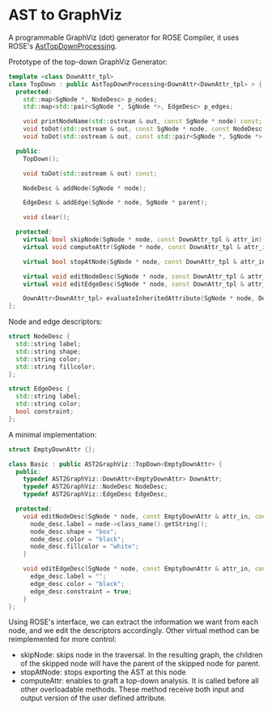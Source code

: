 AST to GraphViz
===============

A programmable GraphViz (dot) generator for ROSE Compiler, it uses ROSE's [AstTopDownProcessing](http://rosecompiler.org/ROSE_HTML_Reference/classAstTopDownProcessing.html).

Prototype of the top-down GraphViz Generator:
```c++
template <class DownAttr_tpl>
class TopDown : public AstTopDownProcessing<DownAttr<DownAttr_tpl> > {
  protected:
    std::map<SgNode *, NodeDesc> p_nodes;
    std::map<std::pair<SgNode *, SgNode *>, EdgeDesc> p_edges;

    void printNodeName(std::ostream & out, const SgNode * node) const;
    void toDot(std::ostream & out, const SgNode * node, const NodeDesc & desc) const;
    void toDot(std::ostream & out, const std::pair<SgNode *, SgNode *> & edge, const EdgeDesc & desc) const;

  public:
    TopDown();

    void toDot(std::ostream & out) const;

    NodeDesc & addNode(SgNode * node);

    EdgeDesc & addEdge(SgNode * node, SgNode * parent);

    void clear();

  protected:
    virtual bool skipNode(SgNode * node, const DownAttr_tpl & attr_in);
    virtual void computeAttr(SgNode * node, const DownAttr_tpl & attr_in, DownAttr_tpl & attr_out);

    virtual bool stopAtNode(SgNode * node, const DownAttr_tpl & attr_in, const DownAttr_tpl & attr_out);

    virtual void editNodeDesc(SgNode * node, const DownAttr_tpl & attr_in, const DownAttr_tpl & attr_out, NodeDesc & node_desc) = 0;
    virtual void editEdgeDesc(SgNode * node, const DownAttr_tpl & attr_in, const DownAttr_tpl & attr_out, SgNode * parent, EdgeDesc & edge_desc) = 0;

    DownAttr<DownAttr_tpl> evaluateInheritedAttribute(SgNode * node, DownAttr<DownAttr_tpl> attr_in);
};
```
Node and edge descriptors:
```c++
struct NodeDesc {
  std::string label;
  std::string shape;
  std::string color;
  std::string fillcolor;
};

struct EdgeDesc {
  std::string label;
  std::string color;
  bool constraint;
};
```

A minimal implementation:
```c++
struct EmptyDownAttr {};

class Basic : public AST2GraphViz::TopDown<EmptyDownAttr> {
  public:
    typedef AST2GraphViz::DownAttr<EmptyDownAttr> DownAttr;
    typedef AST2GraphViz::NodeDesc NodeDesc;
    typedef AST2GraphViz::EdgeDesc EdgeDesc;

  protected:
    void editNodeDesc(SgNode * node, const EmptyDownAttr & attr_in, const EmptyDownAttr & attr_out, NodeDesc & node_desc) {
      node_desc.label = node->class_name().getString();
      node_desc.shape = "box";
      node_desc.color = "black";
      node_desc.fillcolor = "white";
    }

    void editEdgeDesc(SgNode * node, const EmptyDownAttr & attr_in, const EmptyDownAttr & attr_out, SgNode * parent, EdgeDesc & edge_desc) {
      edge_desc.label = "";
      edge_desc.color = "black";
      edge_desc.constraint = true;
    }
};
```

Using ROSE's interface, we can extract the information we want from each node, and we edit the descriptors accordingly.
Other virtual method can be reimplemented for more control:
* skipNode: skips node in the traversal. In the resulting graph, the children of the skipped node will have the parent of the skipped node for parent.
* stopAtNode: stops exporting the AST at this node
* computeAttr: enables to graft a top-down analysis. It is called before all other overloadable methods. These method receive both input and output version of the user defined attribute.



